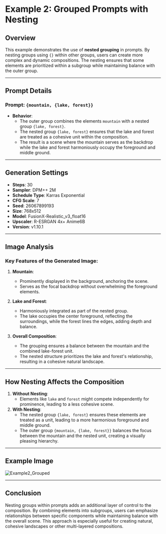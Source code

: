 # **Example 2: Grouped Prompts with Nesting**

## **Overview**
This example demonstrates the use of **nested grouping** in prompts. By nesting groups using `{}` within other groups, users can create more complex and dynamic compositions. The nesting ensures that some elements are prioritized within a subgroup while maintaining balance with the outer group.

---

## **Prompt Details**

### **Prompt**: `{mountain, {lake, forest}}`
- **Behavior**: 
  - The outer group combines the elements `mountain` with a nested group `{lake, forest}`.
  - The nested group `{lake, forest}` ensures that the lake and forest are treated as a cohesive unit within the composition.
  - The result is a scene where the mountain serves as the backdrop while the lake and forest harmoniously occupy the foreground and middle ground.

---

## **Generation Settings**
- **Steps**: 30
- **Sampler**: DPM++ 2M
- **Schedule Type**: Karras Exponential
- **CFG Scale**: 7
- **Seed**: 26067899193
- **Size**: 768x512
- **Model**: FusionX-Realistic_v3_float16
- **Upscaler**: R-ESRGAN 4x+ Anime6B
- **Version**: v1.10.1

---

## **Image Analysis**

### **Key Features of the Generated Image**:
1. **Mountain**:
   - Prominently displayed in the background, anchoring the scene.
   - Serves as the focal backdrop without overwhelming the foreground elements.

2. **Lake and Forest**:
   - Harmoniously integrated as part of the nested group.
   - The lake occupies the center foreground, reflecting the surroundings, while the forest lines the edges, adding depth and balance.

3. **Overall Composition**:
   - The grouping ensures a balance between the mountain and the combined lake-forest unit.
   - The nested structure prioritizes the lake and forest's relationship, resulting in a cohesive natural landscape.

---

## **How Nesting Affects the Composition**
1. **Without Nesting**:
   - Elements like `lake` and `forest` might compete independently for prominence, leading to a less cohesive scene.
2. **With Nesting**:
   - The nested group `{lake, forest}` ensures these elements are treated as a unit, leading to a more harmonious foreground and middle ground.
   - The outer group `{mountain, {lake, forest}}` balances the focus between the mountain and the nested unit, creating a visually pleasing hierarchy.

---

## **Example Image**
![Example2_Grouped](example_images/01_Grouping/example2_grouped.png)

---

## **Conclusion**
Nesting groups within prompts adds an additional layer of control to the composition. By combining elements into subgroups, users can emphasize relationships between specific components while maintaining balance with the overall scene. This approach is especially useful for creating natural, cohesive landscapes or other multi-layered compositions.
